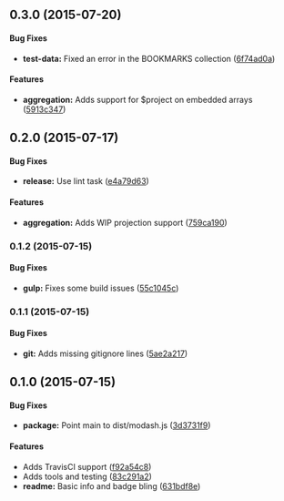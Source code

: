 ## 0.3.0 (2015-07-20)


#### Bug Fixes

* **test-data:** Fixed an error in the BOOKMARKS collection ([6f74ad0a](https://github.com/TomNeyland/modash.js/commit/6f74ad0a798b86aa33476e186b313b5bb98fec9c))


#### Features

* **aggregation:** Adds support for $project on embedded arrays ([5913c347](https://github.com/TomNeyland/modash.js/commit/5913c34749e4895214174e09ac5a2eab104f76cf))


## 0.2.0 (2015-07-17)


#### Bug Fixes

* **release:** Use lint task ([e4a79d63](https://github.com/TomNeyland/modash.js/commit/e4a79d63857b8e729ccc7a2030ce2c444d5f2a86))


#### Features

* **aggregation:** Adds WIP projection support ([759ca190](https://github.com/TomNeyland/modash.js/commit/759ca190b21d95924718e9967c37d6bd1d3b1bf8))


### 0.1.2 (2015-07-15)


#### Bug Fixes

* **gulp:** Fixes some build issues ([55c1045c](https://github.com/TomNeyland/modash.js/commit/55c1045cd8c3f22eee06c0ecb1c152e52a99f431))


### 0.1.1 (2015-07-15)


#### Bug Fixes

* **git:** Adds missing gitignore lines ([5ae2a217](https://github.com/TomNeyland/modash.js/commit/5ae2a2172aa5aa2995c74979ad686d5a3de3367d))


## 0.1.0 (2015-07-15)


#### Bug Fixes

* **package:** Point main to dist/modash.js ([3d3731f9](https://github.com/TomNeyland/modash.js/commit/3d3731f92e82e29f81f5dee498046f6b7cc8584d))


#### Features

* Adds TravisCI support ([f92a54c8](https://github.com/TomNeyland/modash.js/commit/f92a54c81fe550742b67e7d94c93d9294ff108f0))
* Adds tools and testing ([83c291a2](https://github.com/TomNeyland/modash.js/commit/83c291a291bf6032c9e876589303ee02f9526980))
* **readme:** Basic info and badge bling ([631bdf8e](https://github.com/TomNeyland/modash.js/commit/631bdf8e628dc641e1144901a6d1705315e7883f))


